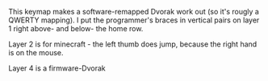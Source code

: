 This keymap makes a software-remapped Dvorak work out (so it's rougly a QWERTY mapping).
I put the programmer's braces in vertical pairs on layer 1 right above- and below- the home row.

Layer 2 is for minecraft - the left thumb does jump, because the right hand is on the mouse.

Layer 4 is a firmware-Dvorak
